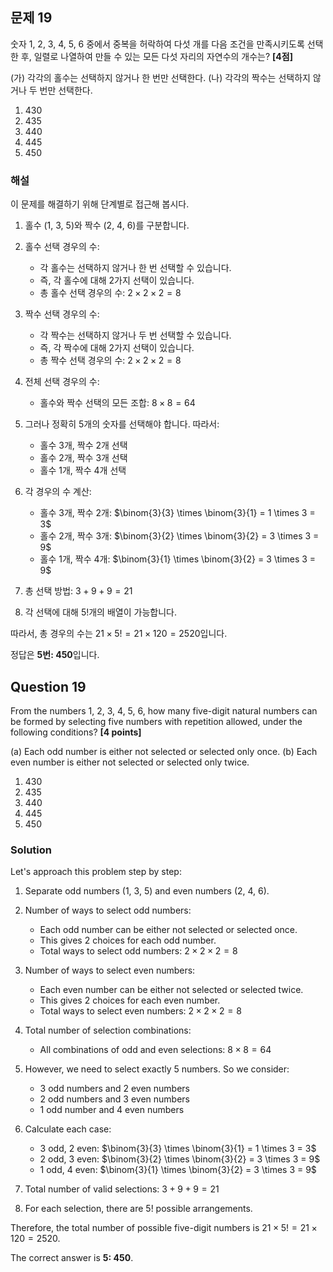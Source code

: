 

## 문제 19
숫자 1, 2, 3, 4, 5, 6 중에서 중복을 허락하여 다섯 개를 다음 조건을 만족시키도록 선택한 후, 일렬로 나열하여 만들 수 있는 모든 다섯 자리의 자연수의 개수는? **[4점]**

(가) 각각의 홀수는 선택하지 않거나 한 번만 선택한다.
(나) 각각의 짝수는 선택하지 않거나 두 번만 선택한다.

1. 430
2. 435
3. 440
4. 445
5. 450

### 해설
이 문제를 해결하기 위해 단계별로 접근해 봅시다.

1. 홀수 (1, 3, 5)와 짝수 (2, 4, 6)를 구분합니다.

2. 홀수 선택 경우의 수:
   - 각 홀수는 선택하지 않거나 한 번 선택할 수 있습니다.
   - 즉, 각 홀수에 대해 2가지 선택이 있습니다.
   - 총 홀수 선택 경우의 수: $2 \times 2 \times 2 = 8$

3. 짝수 선택 경우의 수:
   - 각 짝수는 선택하지 않거나 두 번 선택할 수 있습니다.
   - 즉, 각 짝수에 대해 2가지 선택이 있습니다.
   - 총 짝수 선택 경우의 수: $2 \times 2 \times 2 = 8$

4. 전체 선택 경우의 수:
   - 홀수와 짝수 선택의 모든 조합: $8 \times 8 = 64$

5. 그러나 정확히 5개의 숫자를 선택해야 합니다. 따라서:
   - 홀수 3개, 짝수 2개 선택
   - 홀수 2개, 짝수 3개 선택
   - 홀수 1개, 짝수 4개 선택

6. 각 경우의 수 계산:
   - 홀수 3개, 짝수 2개: $\binom{3}{3} \times \binom{3}{1} = 1 \times 3 = 3$
   - 홀수 2개, 짝수 3개: $\binom{3}{2} \times \binom{3}{2} = 3 \times 3 = 9$
   - 홀수 1개, 짝수 4개: $\binom{3}{1} \times \binom{3}{2} = 3 \times 3 = 9$

7. 총 선택 방법: $3 + 9 + 9 = 21$

8. 각 선택에 대해 5!개의 배열이 가능합니다.

따라서, 총 경우의 수는 $21 \times 5! = 21 \times 120 = 2520$입니다.

정답은 **5번: 450**입니다.

## Question 19
From the numbers 1, 2, 3, 4, 5, 6, how many five-digit natural numbers can be formed by selecting five numbers with repetition allowed, under the following conditions? **[4 points]**

(a) Each odd number is either not selected or selected only once.
(b) Each even number is either not selected or selected only twice.

1. 430
2. 435
3. 440
4. 445
5. 450

### Solution
Let's approach this problem step by step:

1. Separate odd numbers (1, 3, 5) and even numbers (2, 4, 6).

2. Number of ways to select odd numbers:
   - Each odd number can be either not selected or selected once.
   - This gives 2 choices for each odd number.
   - Total ways to select odd numbers: $2 \times 2 \times 2 = 8$

3. Number of ways to select even numbers:
   - Each even number can be either not selected or selected twice.
   - This gives 2 choices for each even number.
   - Total ways to select even numbers: $2 \times 2 \times 2 = 8$

4. Total number of selection combinations:
   - All combinations of odd and even selections: $8 \times 8 = 64$

5. However, we need to select exactly 5 numbers. So we consider:
   - 3 odd numbers and 2 even numbers
   - 2 odd numbers and 3 even numbers
   - 1 odd number and 4 even numbers

6. Calculate each case:
   - 3 odd, 2 even: $\binom{3}{3} \times \binom{3}{1} = 1 \times 3 = 3$
   - 2 odd, 3 even: $\binom{3}{2} \times \binom{3}{2} = 3 \times 3 = 9$
   - 1 odd, 4 even: $\binom{3}{1} \times \binom{3}{2} = 3 \times 3 = 9$

7. Total number of valid selections: $3 + 9 + 9 = 21$

8. For each selection, there are 5! possible arrangements.

Therefore, the total number of possible five-digit numbers is $21 \times 5! = 21 \times 120 = 2520$.

The correct answer is **5: 450**.